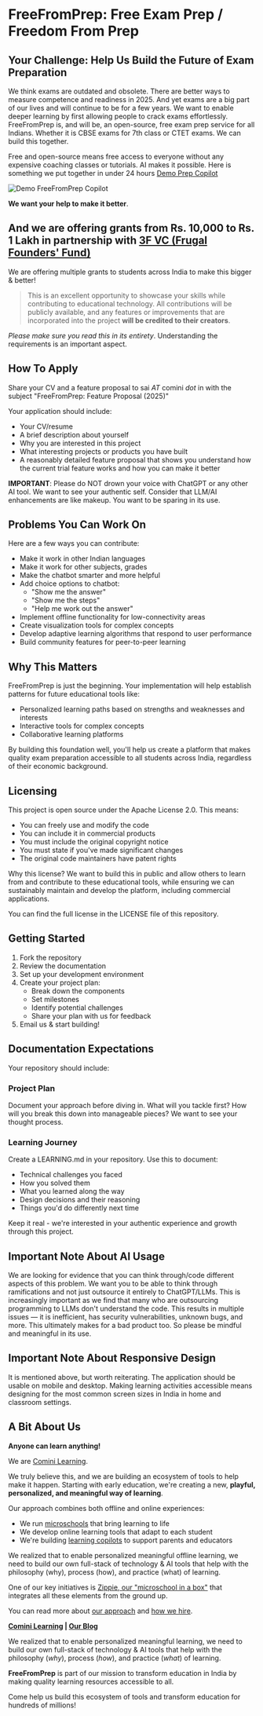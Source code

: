 # **FreeFromPrep: Free Exam Prep / Freedom From Prep**

## **Your Challenge: Help Us Build the Future of Exam Preparation**

We think exams are outdated and obsolete. There are better ways to measure competence and readiness in 2025. And yet exams are a big part of our lives and will continue to be for a few years. We want to enable deeper learning by first allowing people to crack exams effortlessly. FreeFromPrep is, and will be, an open-source, free exam prep service for all Indians. Whether it is CBSE exams for 7th class or CTET exams. We can build this together.

Free and open-source means free access to everyone without any expensive coaching classes or tutorials. AI makes it possible. Here is something we put together in under 24 hours [Demo Prep Copilot](https://tryripples.comini.in/)

![Demo FreeFromPrep Copilot](https://github.com/CominiLearning/FreeFromPrep/blob/main/freefromprep.png)


**We want your help to make it better**. 

## **And we are offering grants from Rs. 10,000 to Rs. 1 Lakh** in partnership with [3F VC (Frugal Founders' Fund)](https://3f.vc/)

We are offering multiple grants to students across India to make this bigger & better!

>This is an excellent opportunity to showcase your skills while contributing to educational technology. All contributions will be publicly available, and any features or improvements that are incorporated into the project **will be credited to their creators**.

_Please make sure you read this in its entirety_. Understanding the requirements is an important aspect.

## **How To Apply**

Share your CV and a feature proposal to sai _AT_ comini _dot_ in with the subject "FreeFromPrep: Feature Proposal (2025)"

Your application should include:
- Your CV/resume
- A brief description about yourself
- Why you are interested in this project
- What interesting projects or products you have built
- A reasonably detailed feature proposal that shows you understand how the current trial feature works and how you can make it better

**IMPORTANT**: Please do NOT drown your voice with ChatGPT or any other AI tool. We want to see your authentic self. Consider that LLM/AI enhancements are like makeup. You want to be sparing in its use.


## **Problems You Can Work On**

Here are a few ways you can contribute:
- Make it work in other Indian languages
- Make it work for other subjects, grades
- Make the chatbot smarter and more helpful
- Add choice options to chatbot:
  - "Show me the answer"
  - "Show me the steps"
  - "Help me work out the answer"
- Implement offline functionality for low-connectivity areas
- Create visualization tools for complex concepts
- Develop adaptive learning algorithms that respond to user performance
- Build community features for peer-to-peer learning

## **Why This Matters**

FreeFromPrep is just the beginning. Your implementation will help establish patterns for future educational tools like:

- Personalized learning paths based on strengths and weaknesses and interests
- Interactive tools for complex concepts
- Collaborative learning platforms

By building this foundation well, you'll help us create a platform that makes quality exam preparation accessible to all students across India, regardless of their economic background.

## **Licensing**

This project is open source under the Apache License 2.0. This means:

- You can freely use and modify the code
- You can include it in commercial products
- You must include the original copyright notice
- You must state if you've made significant changes
- The original code maintainers have patent rights

Why this license? We want to build this in public and allow others to learn from and contribute to these educational tools, while ensuring we can sustainably maintain and develop the platform, including commercial applications.

You can find the full license in the LICENSE file of this repository.

## **Getting Started**

1. Fork the repository
2. Review the documentation
3. Set up your development environment
4. Create your project plan:
    - Break down the components
    - Set milestones
    - Identify potential challenges
    - Share your plan with us for feedback
5. Email us & start building! 

## **Documentation Expectations**

Your repository should include:

### **Project Plan**

Document your approach before diving in. What will you tackle first? How will you break this down into manageable pieces? We want to see your thought process.

### **Learning Journey**

Create a LEARNING.md in your repository. Use this to document:

- Technical challenges you faced
- How you solved them
- What you learned along the way
- Design decisions and their reasoning
- Things you'd do differently next time

Keep it real - we're interested in your authentic experience and growth through this project.

## **Important Note About AI Usage**

We are looking for evidence that you can think through/code different aspects of this problem. We want you to be able to think through ramifications and not just outsource it entirely to ChatGPT/LLMs. This is increasingly important as we find that many who are outsourcing programming to LLMs don't understand the code. This results in multiple issues — it is inefficient, has security vulnerabilities, unknown bugs, and more. This ultimately makes for a bad product too. So please be mindful and meaningful in its use.

## **Important Note About Responsive Design**

It is mentioned above, but worth reiterating. The application should be usable on mobile and desktop. Making learning activities accessible means designing for the most common screen sizes in India in home and classroom settings.

## **A Bit About Us**

**Anyone can learn anything!**

We are [Comini Learning](https://www.comini.in/).

We truly believe this, and we are building an ecosystem of tools to help make it happen. Starting with early education, we're creating a new, **playful, personalized, and meaningful way of learning**.

Our approach combines both offline and online experiences:
- We run [microschools](https://www.comini.in/) that bring learning to life
- We develop online learning tools that adapt to each student
- We're building [learning copilots](https://tryripples.comini.in/) to support parents and educators

We realized that to enable personalized meaningful offline learning, we need to build our own full-stack of technology & AI tools that help with the philosophy (why), process (how), and practice (what) of learning. 

One of our key initiatives is [Zippie, our "microschool in a box"](https://www.youtube.com/watch?v=FqjGiSW8G_s) that integrates all these elements from the ground up.

You can read more about [our approach](https://blog.comini.in/p/how-can-we-personalize-learning) and [how we hire](https://saigaddam.medium.com/hiring-well-needs-systems-thinking-ce1ea4c45a09/).


**[Comini Learning](https://www.comini.in/) | [Our Blog](https://blog.comini.in/)**

We realized that to enable personalized meaningful learning, we need to build our own full-stack of technology & AI tools that help with the philosophy (_why_), process (_how_), and practice (_what_) of learning.

**FreeFromPrep** is part of our mission to transform education in India by making quality learning resources accessible to all.

Come help us build this ecosystem of tools and transform education for hundreds of millions!
